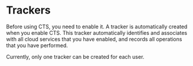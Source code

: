 # Trackers<a name="en-us_topic_0043877275"></a>

Before using CTS, you need to enable it. A tracker is automatically created when you enable CTS. This tracker automatically identifies and associates with all cloud services that you have enabled, and records all operations that you have performed.

Currently, only one tracker can be created for each user.

